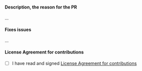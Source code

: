 #### Description, the reason for the PR
... 
<!-- If you have introduced any BC breaks (https://docs.shopsys.com/en/latest/contributing/backward-compatibility-promise/), please add UPGRADE notes using `php phing upgrade-generate` -->

<!-- If you have introduced a new feature, please update docs -->

#### Fixes issues
... <!-- Write "closes #123" for the issue to be closed automatically during merge -->

#### License Agreement for contributions

- [ ] I have read and signed [License Agreement for contributions](https://www.shopsys.com/license-agreement)
